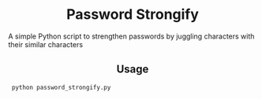 <h1 align = "center">Password Strongify</h1>
A simple Python script to strengthen passwords by juggling characters with their similar characters

<h2 align = "center">Usage</h1>

``` python password_strongify.py```
